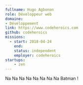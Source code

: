 ```yaml
---
fullname: Hugo Agbonon
role: Développeur web
domaine: 
- Développement
link: https://www.codeheroics.com
github: codeheroics
missions:
  - start: 2018-04-24
    end:
    status: independent
    employer: codeheroics
startups:
    - zen
---
```


Na Na Na Na Na Na Na Na Batman !
